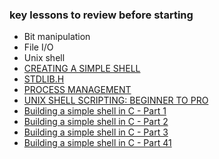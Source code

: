 ### key lessons to review before starting 

- Bit manipulation
- File I/O
- Unix shell
- [CREATING A SIMPLE SHELL](https://www.evernote.com/shard/s594/client/snv?isnewsnv=true&noteGuid=d209ab02-e7d4-caaf-7074-635bae7448ee&noteKey=SsUOMz7JffGp5fODLf0fWd9F4FDN-T2AvUc0eX3YxI8zx2PtsCghkqffmQ&sn=https%3A%2F%2Fwww.evernote.com%2Fshard%2Fs594%2Fsh%2Fd209ab02-e7d4-caaf-7074-635bae7448ee%2FSsUOMz7JffGp5fODLf0fWd9F4FDN-T2AvUc0eX3YxI8zx2PtsCghkqffmQ&title=CREATING%2BA%2BSIMPLE%2BSHELL)
- [STDLIB.H](https://www.evernote.com/shard/s594/client/snv?isnewsnv=true&noteGuid=712a2033-01c5-b279-b5f4-87d4942b8e18&noteKey=YP1e0wtKyGzYyytjjmt3q0RSalLO38mZkELmqF8KW63Z3xMK__ktoKq-2A&sn=https%3A%2F%2Fwww.evernote.com%2Fshard%2Fs594%2Fsh%2F712a2033-01c5-b279-b5f4-87d4942b8e18%2FYP1e0wtKyGzYyytjjmt3q0RSalLO38mZkELmqF8KW63Z3xMK__ktoKq-2A&title=STDLIB.H)
- [PROCESS MANAGEMENT](https://www.evernote.com/shard/s594/client/snv?isnewsnv=true&noteGuid=e6d2df45-e604-b2d2-084a-fa35a7a7a69f&noteKey=q9NOiJqlklzDUAu2MsGPUW4IuUpWa6fhNEowLdfHGo5dhHqz54F94V76Rw&sn=https%3A%2F%2Fwww.evernote.com%2Fshard%2Fs594%2Fsh%2Fe6d2df45-e604-b2d2-084a-fa35a7a7a69f%2Fq9NOiJqlklzDUAu2MsGPUW4IuUpWa6fhNEowLdfHGo5dhHqz54F94V76Rw&title=PROCESS%2BMANAGEMENT)
- [UNIX SHELL SCRIPTING: BEGINNER TO PRO](https://www.evernote.com/shard/s594/client/snv?isnewsnv=true&noteGuid=66a64240-fec1-5d15-6e3e-b03d1b4a1f59&noteKey=5e8Bavzw33bFvGEs5PSnNDNSBmB7nBrz2Alfnq2Okfme6-1Gk6QOkdWNSA&sn=https%3A%2F%2Fwww.evernote.com%2Fshard%2Fs594%2Fsh%2F66a64240-fec1-5d15-6e3e-b03d1b4a1f59%2F5e8Bavzw33bFvGEs5PSnNDNSBmB7nBrz2Alfnq2Okfme6-1Gk6QOkdWNSA&title=UNIX%2BSHELL%2BSCRIPTING%253A%2BBEGINNER%2BTO%2BPRO%2521)
- [Building a simple shell in C - Part 1](https://blog.ehoneahobed.com/building-a-simple-shell-in-c-part-1)
- [Building a simple shell in C - Part 2](https://blog.ehoneahobed.com/building-a-simple-shell-in-c-part-2)
- [Building a simple shell in C - Part 3](https://blog.ehoneahobed.com/building-a-simple-shell-in-c-part-3)
- [Building a simple shell in C - Part 41](https://blog.ehoneahobed.com/building-a-simple-shell-in-c-part-4)
